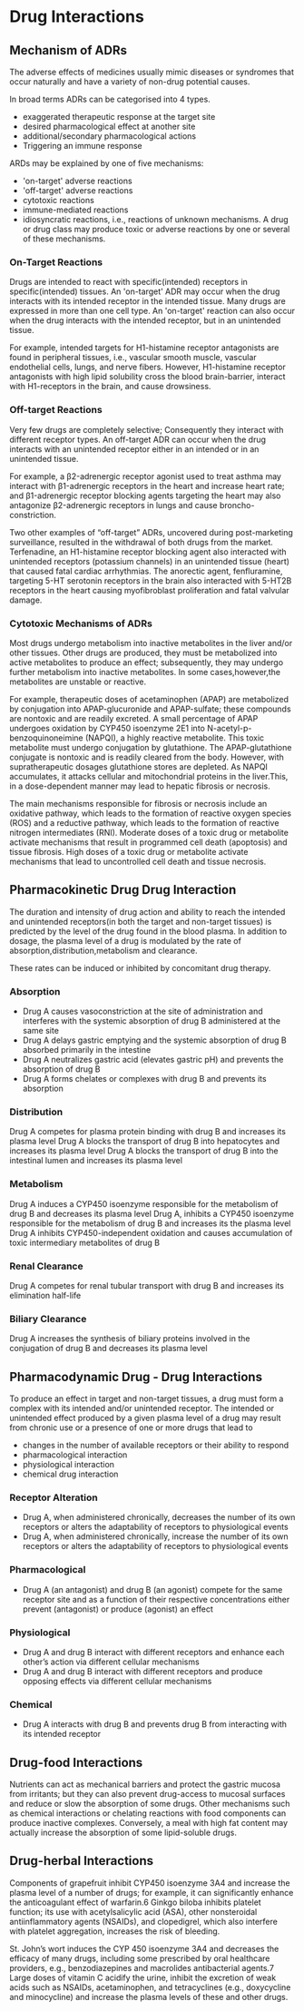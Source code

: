 # Drug Interactions

## Mechanism of ADRs

The adverse effects of medicines usually mimic diseases or syndromes that occur naturally and have a variety of non-drug potential causes.

In broad terms ADRs can be categorised into 4 types.

- exaggerated therapeutic response at the target site
- desired pharmacological effect at another site
- additional/secondary pharmacological actions
- Triggering an immune response

ARDs may be explained by one of five mechanisms:

- 'on-target' adverse reactions
- 'off-target' adverse reactions
- cytotoxic reactions
- immune-mediated reactions
- idiosyncratic reactions, i.e., reactions of unknown mechanisms. A drug or drug class may produce toxic or adverse reactions by one or several of these mechanisms.

### On-Target Reactions

Drugs are intended to react with specific(intended) receptors in specific(intended) tissues. An 'on-target' ADR may occur when the drug interacts with its intended receptor in the intended tissue. Many drugs are expressed in more than one cell type. An 'on-target' reaction can also occur when the drug interacts with the intended receptor, but in an unintended tissue.

For example, intended targets for H1-histamine receptor antagonists are found in peripheral tissues, i.e., vascular smooth muscle, vascular endothelial cells, lungs, and nerve fibers. However, H1-histamine receptor antagonists with high lipid solubility cross the blood brain-barrier, interact with H1-receptors in the brain, and cause drowsiness.

### Off-target Reactions

Very few drugs are completely selective; Consequently they interact with different receptor types. An off-target ADR can occur when the drug interacts with an unintended receptor either in an intended or in an unintended tissue.

For example, a β2-adrenergic receptor agonist used to treat asthma may interact with β1-adrenergic receptors in the heart and increase heart rate; and β1-adrenergic receptor blocking agents targeting the heart may also antagonize β2-adrenergic receptors in lungs and cause broncho-constriction.

Two other examples of “off-target” ADRs, uncovered during post-marketing surveillance, resulted in the withdrawal of both drugs from the market. Terfenadine, an H1-histamine receptor blocking agent also interacted with unintended receptors (potassium channels) in an unintended tissue (heart) that caused fatal cardiac arrhythmias. The anorectic agent, fenfluramine, targeting 5-HT serotonin receptors in the brain also interacted with 5-HT2B receptors in the heart causing myofibroblast proliferation and fatal valvular damage.

### Cytotoxic Mechanisms of ADRs

Most drugs undergo metabolism into inactive metabolites in the liver and/or other tissues. Other drugs are produced, they must be metabolized into active metabolites to produce an effect; subsequently, they may undergo further metabolism into inactive metabolites. In some cases,however,the metabolites are unstable or reactive.

For example, therapeutic doses of acetaminophen (APAP) are metabolized by conjugation into APAP-glucuronide and APAP-sulfate; these compounds are nontoxic and are readily excreted. A small percentage of APAP undergoes oxidation by CYP450 isoenzyme 2E1 into N-acetyl-p-benzoquinoneimine (NAPQI), a highly reactive metabolite. This toxic metabolite must undergo conjugation by glutathione. The APAP-glutathione conjugate is nontoxic and is readily cleared from the body. However, with supratherapeutic dosages glutathione stores are depleted. As NAPQI accumulates, it attacks cellular and mitochondrial proteins in the liver.This, in a dose-dependent manner may lead to hepatic fibrosis or necrosis.

The main mechanisms responsible for fibrosis or necrosis include an oxidative pathway, which leads to the formation of reactive oxygen species (ROS) and a reductive pathway, which leads to the formation of reactive nitrogen intermediates (RNI). Moderate doses of a toxic drug or metabolite activate mechanisms that result in programmed cell death (apoptosis) and tissue fibrosis. High doses of a toxic drug or metabolite activate mechanisms that lead to uncontrolled cell death and tissue necrosis.

## Pharmacokinetic Drug Drug Interaction

The duration and intensity of drug action and ability to reach the intended and unintended receptors(in both the target and non-target tissues) is predicted by the level of the drug found in the blood plasma. In addition to dosage, the plasma level of a drug is modulated by the rate of absorption,distribution,metabolism and clearance.

These rates can be induced or inhibited by concomitant drug therapy.

### Absorption

- Drug A causes vasoconstriction at the site of administration and interferes with the systemic absorption of drug B administered at the same site
- Drug A delays gastric emptying and the systemic absorption of drug B absorbed primarily in the intestine
- Drug A neutralizes gastric acid (elevates gastric pH) and prevents the absorption of drug B
- Drug A forms chelates or complexes with drug B and prevents its absorption

### Distribution

Drug A competes for plasma protein binding with drug B and increases its plasma level
Drug A blocks the transport of drug B into hepatocytes and increases its plasma level
Drug A blocks the transport of drug B into the intestinal lumen and increases its plasma level

### Metabolism

Drug A induces a CYP450 isoenzyme responsible for the metabolism of drug B and decreases its plasma level
Drug A, inhibits a CYP450 isoenzyme responsible for the metabolism of drug B and increases its the plasma level
Drug A inhibits CYP450-independent oxidation and causes accumulation of toxic intermediary metabolites of drug B

### Renal Clearance

Drug A competes for renal tubular transport with drug B and increases its elimination half-life

### Biliary Clearance

Drug A increases the synthesis of biliary proteins involved in the conjugation of drug B and decreases its plasma level

## Pharmacodynamic Drug - Drug Interactions

To produce an effect in target and non-target tissues, a drug must form a complex with its intended and/or unintended receptor. The intended or unintended effect produced by a given plasma level of a drug may result from chronic use or a presence of one or more drugs that lead to

- changes in the number of available receptors or their ability to respond
- pharmacological interaction
- physiological interaction
- chemical drug interaction

### Receptor Alteration

- Drug A, when administered chronically, decreases the number of its own receptors or alters the adaptability of receptors to physiological events
- Drug A, when administered chronically, increase the number of its own receptors or alters the adaptability of receptors to physiological events

### Pharmacological

- Drug A (an antagonist) and drug B (an agonist) compete for the same receptor site and as a function of their respective concentrations either prevent (antagonist) or produce (agonist) an effect

### Physiological

- Drug A and drug B interact with different receptors and enhance each other’s action via different cellular mechanisms
- Drug A and drug B interact with different receptors and produce opposing effects via different cellular mechanisms

### Chemical

- Drug A interacts with drug B and prevents drug B from interacting with its intended receptor

## Drug-food Interactions

Nutrients can act as mechanical barriers and protect the gastric mucosa from irritants; but they can also prevent drug-access to mucosal surfaces and reduce or slow the absorption of some drugs. Other mechanisms such as chemical interactions or chelating reactions with food components can produce inactive complexes. Conversely, a meal with high fat content may actually increase the absorption of some lipid-soluble drugs.

## Drug-herbal Interactions

Components of grapefruit inhibit CYP450 isoenzyme 3A4 and increase the plasma level of a number of drugs; for example, it can significantly enhance the anticoagulant effect of warfarin.6 Ginkgo biloba inhibits platelet function; its use with acetylsalicylic acid (ASA), other nonsteroidal antiinflammatory agents (NSAIDs), and clopedigrel, which also interfere with platelet aggregation, increases the risk of bleeding.

St. John’s wort induces the CYP 450 isoenzyme 3A4 and decreases the efficacy of many drugs, including some prescribed by oral healthcare providers, e.g., benzodiazepines and macrolides antibacterial agents.7 Large doses of vitamin C acidify the urine, inhibit the excretion of weak acids such as NSAIDs, acetaminophen, and tetracyclines (e.g., doxycycline and minocycline) and increase the plasma levels of these and other drugs.
